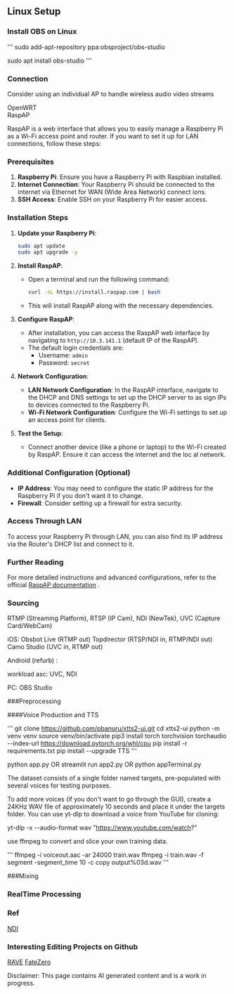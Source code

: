 ## Linux Setup

### Install OBS on Linux

'''
sudo add-apt-repository ppa:obsproject/obs-studio

sudo apt install obs-studio
'''

### Connection
Consider using an individual AP to handle wireless audio video streams  
  
OpenWRT  
RaspAP  
  
RaspAP is a web interface that allows you to easily manage a Raspberry Pi as a Wi-Fi access point and router. If you want to set it up for LAN connections, follow these steps:  

### Prerequisites
1. **Raspberry Pi**: Ensure you have a Raspberry Pi with Raspbian installed.
2. **Internet Connection**: Your Raspberry Pi should be connected to the internet via Ethernet for WAN (Wide Area Network) connect
ions.
3. **SSH Access**: Enable SSH on your Raspberry Pi for easier access.

### Installation Steps
1. **Update your Raspberry Pi**:
   ```bash
   sudo apt update
   sudo apt upgrade -y
   ```

2. **Install RaspAP**:
   - Open a terminal and run the following command:
     ```bash
     curl -sL https://install.raspap.com | bash
     ```
   - This will install RaspAP along with the necessary dependencies.

3. **Configure RaspAP**:
   - After installation, you can access the RaspAP web interface by navigating to `http://10.3.141.1` (default IP of the RaspAP).
   - The default login credentials are:
     - Username: `admin`
     - Password: `secret`

4. **Network Configuration**:
   - **LAN Network Configuration**: In the RaspAP interface, navigate to the DHCP and DNS settings to set up the DHCP server to as
sign IPs to devices connected to the Raspberry Pi.
   - **Wi-Fi Network Configuration**: Configure the Wi-Fi settings to set up an access point for clients.

5. **Test the Setup**:
   - Connect another device (like a phone or laptop) to the Wi-Fi created by RaspAP. Ensure it can access the internet and the loc
al network.

### Additional Configuration (Optional)
- **IP Address**: You may need to configure the static IP address for the Raspberry Pi if you don't want it to change.
- **Firewall**: Consider setting up a firewall for extra security.

### Access Through LAN
To access your Raspberry Pi through LAN, you can also find its IP address via the Router's DHCP list and connect to it.

### Further Reading
For more detailed instructions and advanced configurations, refer to the official [RaspAP documentation](https://docs.raspap.com/)
.

### Sourcing
RTMP (Streaming Platform), RTSP (IP Cam), NDI (NewTek), UVC (Capture Card/WebCam)

iOS:
Obsbot Live (RTMP out)
Topdirector (RTSP/NDI in, RTMP/NDI out)
Camo Studio (UVC in, RTMP out)

Android (refurb) :  
  
workload asc: UVC, NDI

PC:
OBS Studio

###Preprocessing  

####Voice Production and TTS  

'''
git clone https://github.com/pbanuru/xtts2-ui.git
cd xtts2-ui
python -m venv venv
source venv/bin/activate
pip3 install torch torchvision torchaudio --index-url https://download.pytorch.org/whl/cpu
pip install -r requirements.txt
pip install --upgrade TTS
'''

python app.py OR streamlit run app2.py OR python appTerminal.py

The dataset consists of a single folder named targets, pre-populated with several voices for testing purposes.

To add more voices (if you don't want to go through the GUI), create a 24KHz WAV file of approximately 10 seconds and place it under the targets folder. You can use yt-dlp to download a voice from YouTube for cloning:

yt-dlp -x --audio-format wav "https://www.youtube.com/watch?"

use ffmpeg to convert and slice your own training data.

'''
ffmpeg -i voiceout.aac -ar 24000 train.wav
ffmpeg -i train.wav -f segment -segment_time 10 -c copy output%03d.wav
'''

###Mixing

### RealTime Processing

### Ref

[NDI](https://interfacinglinux.com/2024/08/15/ndi-6-on-linux-with-obs/)

### Interesting Editing Projects on Github
[RAVE](https://github.com/acids-ircam/RAVE)
[FateZero](https://github.com/ChenyangQiQi/FateZero?tab=readme-ov-file)
  
Disclaimer: This page contains AI generated content and is a work in progress.
